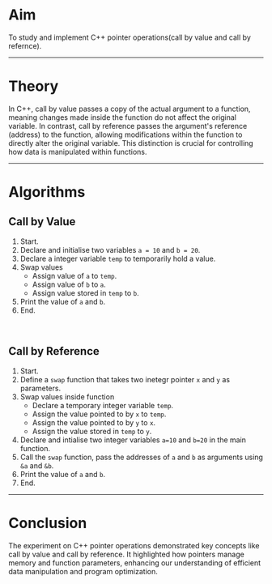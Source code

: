 <h1>Aim</h1>
<p>To study and implement C++ pointer operations(call by value and call by refernce).</p>
<hr>
<h1>Theory</h1>
<p>In C++, call by value passes a copy of the actual argument to a function, meaning changes made inside the function do not affect the original variable. In contrast, call by reference passes the argument's reference (address) to the function, allowing modifications within the function to directly alter the original variable. This distinction is crucial for controlling how data is manipulated within functions.</p>
<hr>
<h1>Algorithms</h1>
<h2>Call by Value</h2>
<ol>
  <li>Start.</li>
  <li>Declare and initialise two variables <code>a = 10</code> and <code>b = 20</code>.</li>
  <li>Declare a integer variable <code>temp</code> to temporarily hold a value.</li>
  <li>Swap values
  <ul>
    <li>Assign value of <code>a</code> to <code>temp</code>.</li>
    <li>Assign value of <code>b</code> to <code>a</code>.</li>
    <li>Assign value stored in <code>temp</code> to <code>b</code>.</li>
  </ul>
  </li>
  <li>Print the value of <code>a</code> and <code>b</code>.</li>
  <li>End.</li>
</ol>
<br>
<h2>Call by Reference</h2>
<ol>
  <li>Start.</li>
  <li>Define a <code>swap</code> function that takes two inetegr pointer <code>x</code> and <code>y</code> as parameters.</li>
  <li>Swap values inside function
  <ul>
    <li>Declare a temporary integer variable <code>temp</code>.</li>
    <li>Assign the value pointed to by <code>x</code> to <code>temp</code>.</li>
    <li>Assign the value pointed to by <code>y</code> to <code>x</code>.</li>
    <li>Assign the value stored in <code>temp</code> to <code>y</code>.</li>
  </ul>
  </li>
  <li>Declare and intialise two integer variables <code>a=10</code> and <code>b=20</code> in the main function.</li>
  <li>Call the <code>swap</code> function, pass the addresses of <code>a</code> and <code>b</code> as arguments using <code>&a</code> and <code>&b</code>.</li>
  <li>Print the value of <code>a</code> and <code>b</code>.</li>
  <li>End.</li>
</ol>
<hr>
<h1>Conclusion</h1>
<p>The experiment on C++ pointer operations demonstrated key concepts like call by value and call by reference. It highlighted how pointers manage memory and function parameters, enhancing our understanding of efficient data manipulation and program optimization.</p>
